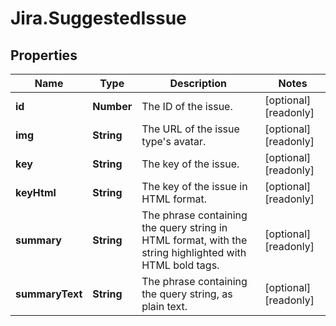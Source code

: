 # Jira.SuggestedIssue

## Properties

Name | Type | Description | Notes
------------ | ------------- | ------------- | -------------
**id** | **Number** | The ID of the issue. | [optional] [readonly] 
**img** | **String** | The URL of the issue type&#39;s avatar. | [optional] [readonly] 
**key** | **String** | The key of the issue. | [optional] [readonly] 
**keyHtml** | **String** | The key of the issue in HTML format. | [optional] [readonly] 
**summary** | **String** | The phrase containing the query string in HTML format, with the string highlighted with HTML bold tags. | [optional] [readonly] 
**summaryText** | **String** | The phrase containing the query string, as plain text. | [optional] [readonly] 


